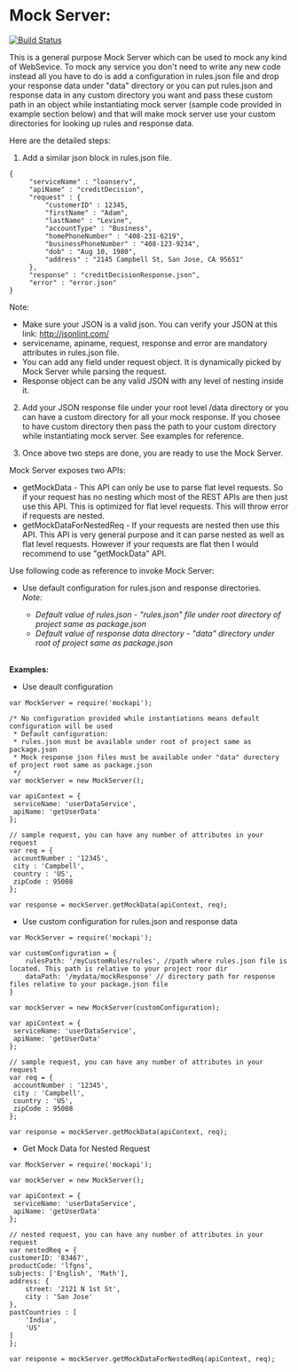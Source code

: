 Mock Server:
============

[![Build Status](https://travis-ci.org/prabhash1785/mockserver.svg)](https://travis-ci.org/prabhash1785/mockserver)

This is a general purpose Mock Server which can be used to mock any kind of WebSevice. To mock any service you don't need to write any new code instead all you have to do is add a configuration in rules.json file and drop your response data under "data" directory or you can put rules.json and response data in any custom directory you want and pass these custom path in an object while instantiating mock server (sample code provided in example section below) and that will make mock server use your custom directories for looking up rules and response data.

Here are the detailed steps:

1) Add a similar json block in rules.json file.

```
{
     "serviceName" : "loanserv",
     "apiName" : "creditDecision",
     "request" : {
         "customerID" : 12345,
         "firstName" : "Adam",
         "lastName" : "Levine",
         "accountType" : "Business",
         "homePhoneNumber" : "408-231-6219",
         "businessPhoneNumber" : "408-123-9234",
         "dob" : "Aug 10, 1980",
         "address" : "2145 Campbell St, San Jose, CA 95651"
     },
     "response" : "creditDecisionResponse.json",
     "error" : "error.json"
}
```
        
Note:
- Make sure your JSON is a valid json. You can verify your JSON at this link: http://jsonlint.com/
- servicename, apiname, request, response and error are mandatory attributes in rules.json file.
- You can add any field under request object. It is dynamically picked by Mock Server while parsing the request.
- Response object can be any valid JSON with any level of nesting inside it.

2) Add your JSON response file under your root level /data directory or you can have a custom directory for all your mock response. If you chosee to have custom directory then pass the path to your custom directory while instantiating mock server. See examples for reference.

3) Once above two steps are done, you are ready to use the Mock Server. 

Mock Server exposes two APIs:
- getMockData - This API can only be use to parse flat level requests. So if your request has no nesting which most of the REST APIs are then just use this API. This is optimized for flat level requests. This will throw error if requests are nested.
- getMockDataForNestedReq - If your requests are nested then use this API. This API is very general purpose and it can parse nested as well as flat level requests. However if your requests are flat then I would recommend to use "getMockData" API.

Use following code as reference to invoke Mock Server:

- Use default configuration for rules.json and response directories.<br>
<i>Note: 
     - Default value of rules.json - "rules.json" file under root directory of project same as package.json
     - Default value of response data directory - "data" directory under root of project same as package.json
</i>
<br>
<b>Examples:</b>

- Use deault configuration
```
var MockServer = require('mockapi');

/* No configuration provided while instantiations means default configuration will be used
 * Default configuration:
 * rules.json must be available under root of project same as package.json
 * Mock response json files must be available under "data" durectory of project root same as package.json
 */
var mockServer = new MockServer();

var apiContext = {
 serviceName: 'userDataService',
 apiName: 'getUserData'
};

// sample request, you can have any number of attributes in your request
var req = {
 accountNumber : '12345',
 city : 'Campbell',
 country : 'US',
 zipCode : 95008
};

var response = mockServer.getMockData(apiContext, req);
```

- Use custom configuration for rules.json and response data
```
var MockServer = require('mockapi');

var customConfiguration = {
    rulesPath: '/myCustomRules/rules', //path where rules.json file is located. This path is relative to your project roor dir
    dataPath: '/mydata/mockResponse' // directory path for response files relative to your package.json file
}

var mockServer = new MockServer(customConfiguration);

var apiContext = {
 serviceName: 'userDataService',
 apiName: 'getUserData'
};

// sample request, you can have any number of attributes in your request
var req = {
 accountNumber : '12345',
 city : 'Campbell',
 country : 'US',
 zipCode : 95008
};

var response = mockServer.getMockData(apiContext, req);
```

- Get Mock Data for Nested Request
```
var MockServer = require('mockapi');

var mockServer = new MockServer();

var apiContext = {
 serviceName: 'userDataService',
 apiName: 'getUserData'
};

// nested request, you can have any number of attributes in your request
var nestedReq = {
customerID: '83467',
productCode: 'lfgns',
subjects: ['English', 'Math'],
address: {
    street: '2121 N 1st St',
    city : 'San Jose'
},
pastCountries : [
    'India',
    'US'
]
};

var response = mockServer.getMockDataForNestedReq(apiContext, req);
```
